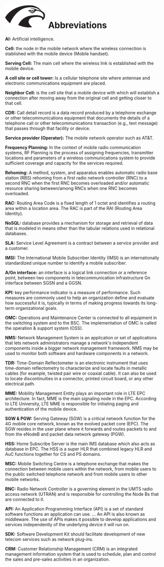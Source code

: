 # <img src="Hawk.png" width="134" height="75"> Abbreviations

<p><b>AI:</b> Artificial intelligence.</p>
<p><b>Cell:</b> the node in the mobile network where the wireless connection is stablished with the mobile device (Mobile handset).</p>
<p><b>Serving Cell:</b> The main cell where the wireless link is established with the mobile device.</p>
<p><b>A cell site or cell tower:</b> Is a cellular telephone site where antennae and electronic communications equipment are placed.</p>
<p><b>Neighbor Cell:</b> is the cell site that a mobile device with which will establish a connection after moving away from the original cell and getting closer to that cell.</p>
<p><b>CDR:</b> Call detail record is a data record produced by a telephone exchange or other telecommunications equipment that documents the details of a telephone call or other telecommunications transaction (e.g., text message) that passes through that facility or device.</p>
<p><b>Service provider (Operator):</b> The mobile network operator such as AT&T.</p>
<p><b>Frequency Planning:</b> In the context of mobile radio communication systems, RF Planning is the process of assigning frequencies, transmitter locations and parameters of a wireless communications system to provide sufficient coverage and capacity for the services required.</p>
<p><b>Rehoming:</b> A method, system, and apparatus enables automatic radio base station (RBS) rehoming from a first radio network controller (RNC) to a second RNC when the first RNC becomes overloaded and/or automatic resource sharing between/among RNCs when one RNC becomes overloaded.</p>
<p><b>RAC:</b> Routing Area Code is a fixed length of 1 octet and identifies a routing area within a location area. The RAC is part of the RAI (Routing Area Identity).</p>
<p><b>NoSQL:</b> database provides a mechanism for storage and retrieval of data that is modeled in means other than the tabular relations used in relational databases.</p>
<p><b>SLA:</b> Service Level Agreement is a contract between a service provider and a customer.</p>
<p><b>IMSI:</b> The International Mobile Subscriber Identity (IMSI) is an internationally standardized unique number to identify a mobile subscriber.</p> 
<p><b>A/Gn interface:</b> an interface is a logical link connection or a reference point, between two components in telecommunication infrastructure Gn interface between SGSN and a GGSN.</p>
<p><b>KPI:</b> key performance indicator is a measure of performance. Such measures are commonly used to help an organization define and evaluate how successful it is, typically in terms of making progress towards its long-term organizational goals.</p>
<p><b>OMC:</b> Operations and Maintenance Center is connected to all equipment in the switching system and to the BSC. The implementation of OMC is called the operation & support system (OSS).</p>
<p><b>NMS:</b> Network Management System is an application or set of applications that lets network administrators manage a network's independent components inside a bigger network management framework. NMS may be used to monitor both software and hardware components in a network.</p>
<p><b>TDR:</b> Time-Domain Reflectometer is an electronic instrument that uses time-domain reflectometry to characterize and locate faults in metallic cables (for example, twisted pair wire or coaxial cable). It can also be used to locate discontinuities in a connector, printed circuit board, or any other electrical path.</p>
<p><b>MME:</b> Mobility Management Entity plays an important role in LTE EPC architecture. In fact, MME is the main signaling node in the EPC. According to LTE University, LTE MME is responsible for initiating paging and authentication of the mobile device.</p>
<p><b>SGW & PGW:</b> Serving Gateway (SGW) is a critical network function for the 4G mobile core network, known as the evolved packet core (EPC). The SGW resides in the user plane where it forwards and routes packets to and from the eNodeB and packet data network gateway (PGW).</p>
<p><b>HSS:</b> Home Subscribe Server is the main IMS database which also acts as database in EPC. The HSS is a super HLR that combined legacy HLR and AuC functions together for CS and PS domains.</p>
<p><b>MSC:</b> Mobile Switching Centre is a telephone exchange that makes the connection between mobile users within the network, from mobile users to the public switched telephone network and from mobile users to other mobile networks.</p>
<p><b>RNC:</b> Radio Network Controller is a governing element in the UMTS radio access network (UTRAN) and is responsible for controlling the Node Bs that are connected to it.</p>
<p><b>API:</b> An Application Programming Interface (API) is a set of standard software functions an application can use. ... An API is also known as middleware. The use of APIs makes it possible to develop applications and services independently of the underlying device it will run on.</p>
<p><b>SDK:</b> Software Development Kit should facilitate development of new telecom services such as network plug-ins.</p>
<p><b>CRM:</b> Customer Relationship Management (CRM) is an integrated management information system that is used to schedule, plan and control the sales and pre-sales activities in an organization.</p>
